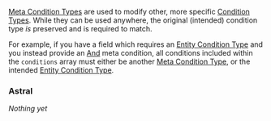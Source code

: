[Meta Condition Types](https://origins.readthedocs.io/en/1.10.0/types/meta_condition_types/) are used to modify other, more specific [Condition Types](https://origins.readthedocs.io/en/1.10.0/types/condition_types/).
While they can be used anywhere, the original (intended) condition type *is* preserved and is required to match.

For example, if you have a field which requires an [Entity Condition Type](https://origins.readthedocs.io/en/1.10.0/types/entity_condition_types/) and you instead provide an [And](https://origins.readthedocs.io/en/1.10.0/types/meta_condition_types/and/) meta condition,
all conditions included within the `conditions` array must either be another [Meta Condition Type](https://origins.readthedocs.io/en/1.10.0/types/meta_condition_types/), or the intended [Entity Condition Type](https://origins.readthedocs.io/en/1.10.0/types/entity_condition_types/).

### Astral

*Nothing yet*